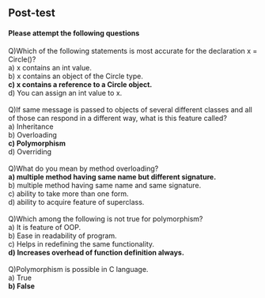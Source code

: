 ## <b> Post-test
#### Please attempt the following questions</b>

Q)Which of the following statements is most accurate for the declaration x = Circle()?<br>
a) x contains an int value.<br>
b) x contains an object of the Circle type.<br>
<b>c) x contains a reference to a Circle object.</b><br>
d) You can assign an int value to x.<br><br>
Q)If same message is passed to objects of several different classes and all of those can respond in a different way, what is this feature called?<br>
a) Inheritance<br>
b) Overloading<br>
<b>c) Polymorphism</b><br>
d) Overriding<br><br>
Q)What do you mean by method overloading?<br>
<b>a) multiple method having same name but different signature.</b><br>
b) multiple method having same name and same signature.<br>
c) ability to take more than one form.<br>
d) ability to acquire feature of superclass.<br><br>
Q)Which among the following is not true for polymorphism?<br>
a) It is feature of OOP.<br>
b) Ease in readability of program.<br>
c) Helps in redefining the same functionality.<br>
<b>d) Increases overhead of function definition always.</b><br><br>
Q)Polymorphism is possible in C language.<br>
a) True<br>
<b>b) False<br></b>


